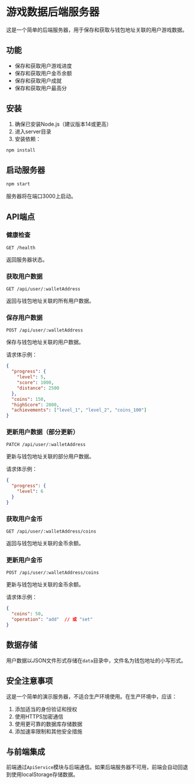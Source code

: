 # 游戏数据后端服务器

这是一个简单的后端服务器，用于保存和获取与钱包地址关联的用户游戏数据。

## 功能

- 保存和获取用户游戏进度
- 保存和获取用户金币余额
- 保存和获取用户成就
- 保存和获取用户最高分

## 安装

1. 确保已安装Node.js（建议版本14或更高）
2. 进入server目录
3. 安装依赖：

```bash
npm install
```

## 启动服务器

```bash
npm start
```

服务器将在端口3000上启动。

## API端点

### 健康检查

```
GET /health
```

返回服务器状态。

### 获取用户数据

```
GET /api/user/:walletAddress
```

返回与钱包地址关联的所有用户数据。

### 保存用户数据

```
POST /api/user/:walletAddress
```

保存与钱包地址关联的用户数据。

请求体示例：

```json
{
  "progress": {
    "level": 5,
    "score": 1000,
    "distance": 2500
  },
  "coins": 150,
  "highScore": 2000,
  "achievements": ["level_1", "level_2", "coins_100"]
}
```

### 更新用户数据（部分更新）

```
PATCH /api/user/:walletAddress
```

更新与钱包地址关联的部分用户数据。

请求体示例：

```json
{
  "progress": {
    "level": 6
  }
}
```

### 获取用户金币

```
GET /api/user/:walletAddress/coins
```

返回与钱包地址关联的金币余额。

### 更新用户金币

```
POST /api/user/:walletAddress/coins
```

更新与钱包地址关联的金币余额。

请求体示例：

```json
{
  "coins": 50,
  "operation": "add"  // 或 "set"
}
```

## 数据存储

用户数据以JSON文件形式存储在`data`目录中，文件名为钱包地址的小写形式。

## 安全注意事项

这是一个简单的演示服务器，不适合生产环境使用。在生产环境中，应该：

1. 添加适当的身份验证和授权
2. 使用HTTPS加密通信
3. 使用更可靠的数据库存储数据
4. 添加速率限制和其他安全措施

## 与前端集成

前端通过`ApiService`模块与后端通信。如果后端服务器不可用，前端会自动回退到使用localStorage存储数据。
